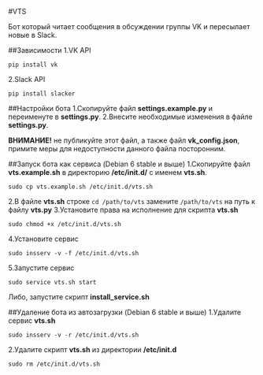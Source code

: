 #VTS

Бот который читает сообщения в обсуждении группы VK и пересылает новые в Slack.

##Зависимости
1.VK API

`pip install vk`

2.Slack API

`pip install slacker`


##Настройки бота
1.Скопируйте файл **settings.example.py** и переименуте в **settings.py**.
2.Внесите необходимые изменения в файле **settings.py**.

**ВНИМАНИЕ!** не публикуйте этот файл, а также файл **vk_config.json**, примите меры для недоступности данного файла посторонним.

##Запуск бота как сервиса (Debian 6 stable и выше)
1.Скопируйте файл **vts.example.sh** в директорию **/etc/init.d/** с именем **vts.sh**.

`sudo cp vts.example.sh /etc/init.d/vts.sh`

2.В файле **vts.sh** строке `cd /path/to/vts` замените `/path/to/vts` на путь к файлу **vts.py**
3.Установите права на исполнение для скрипта **vts.sh**

`sudo chmod +x /etc/init.d/vts.sh`

4.Установите сервис

`sudo insserv -v -f /etc/init.d/vts.sh`

5.Запустите сервис

`sudo service vts.sh start`

Либо, запустите скрипт **install_service.sh**

##Удаление бота из автозагрузки (Debian 6 stable и выше)
1.Удалите сервис **vts.sh**

`sudo insserv -v -r /etc/init.d/vts.sh`

2.Удалите скрипт **vts.sh** из директории **/etc/init.d**

`sudo rm /etc/init.d/vts.sh`
